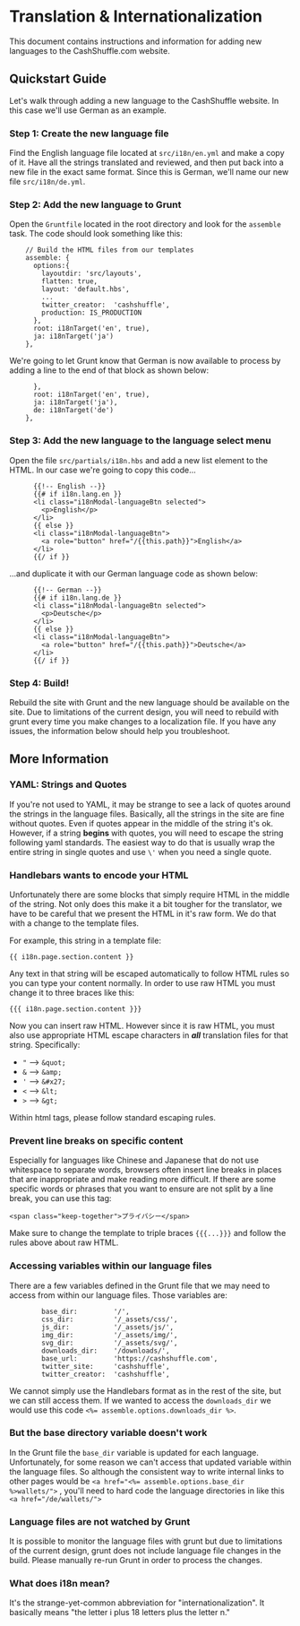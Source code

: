 # Translation & Internationalization

This document contains instructions and information for adding new languages to the CashShuffle.com website.

## Quickstart Guide
Let's walk through adding a new language to the CashShuffle website. In this case we'll use German as an example.

### Step 1: Create the new language file
Find the English language file located at `src/i18n/en.yml` and make a copy of it. Have all the strings translated and reviewed, and then put back into a new file in the exact same format. Since this is German, we'll name our new file `src/i18n/de.yml`.

### Step 2: Add the new language to Grunt
Open the `Gruntfile` located in the root directory and look for the `assemble` task. The code should look something like this:
```
    // Build the HTML files from our templates
    assemble: {
      options:{
        layoutdir: 'src/layouts',
        flatten: true,
        layout: 'default.hbs',
        ...
        twitter_creator:  'cashshuffle',
        production: IS_PRODUCTION
      },
      root: i18nTarget('en', true),
      ja: i18nTarget('ja')
    },
```
We're going to let Grunt know that German is now available to process by adding a line to the end of that block as shown below:
```
      },
      root: i18nTarget('en', true),
      ja: i18nTarget('ja'),
      de: i18nTarget('de')
    },
```

### Step 3: Add the new language to the language select menu
Open the file `src/partials/i18n.hbs` and add a new list element to the HTML. In our case we're going to copy this code...
```
      {{!-- English --}}
      {{# if i18n.lang.en }}
      <li class="i18nModal-languageBtn selected">
        <p>English</p>
      </li>
      {{ else }}
      <li class="i18nModal-languageBtn">
        <a role="button" href="/{{this.path}}">English</a>
      </li>
      {{/ if }}
```
...and duplicate it with our German language code as shown below:
```
      {{!-- German --}}
      {{# if i18n.lang.de }}
      <li class="i18nModal-languageBtn selected">
        <p>Deutsche</p>
      </li>
      {{ else }}
      <li class="i18nModal-languageBtn">
        <a role="button" href="/{{this.path}}">Deutsche</a>
      </li>
      {{/ if }}
```
### Step 4: Build!
Rebuild the site with Grunt and the new language should be available on the site.
Due to limitations of the current design, you will need to rebuild with grunt every time you make changes to a localization file.
If you have any issues, the information below should help you troubleshoot.

## More Information

### YAML: Strings and Quotes
If you're not used to YAML, it may be strange to see a lack of quotes around the strings in the language files.
Basically, all the strings in the site are fine without quotes.
Even if quotes appear in the middle of the string it's ok.
However, if a string **begins** with quotes, you will need to escape the string following yaml standards.
The easiest way to do that is usually wrap the entire string in single quotes and use `\'` when you need a single quote.

### Handlebars wants to encode your HTML
Unfortunately there are some blocks that simply require HTML in the middle of the string.
Not only does this make it a bit tougher for the translator, we have to be careful that we present the HTML in it's raw form.
We do that with a change to the template files.

For example, this string in a template file:

`{{ i18n.page.section.content }}`

Any text in that string will be escaped automatically to follow HTML rules so you can type your content normally.
In order to use raw HTML you must change it to three braces like this:

`{{{ i18n.page.section.content }}}`

Now you can insert raw HTML.
However since it is raw HTML, you must also use appropriate HTML escape characters in ***all*** translation files for that string.
Specifically:

- `"` --> `&quot;`
- `&` --> `&amp;`
- `'` --> `&#x27;`
- `<` --> `&lt;`
- `>` --> `&gt;`

Within html tags, please follow standard escaping rules.

### Prevent line breaks on specific content
Especially for languages like Chinese and Japanese that do not use whitespace to separate words, browsers often insert line breaks in places that are inappropriate and make reading more difficult.
If there are some specific words or phrases that you want to ensure are not split by a line break, you can use this tag:

`<span class="keep-together">プライバシー</span>`

Make sure to change the template to triple braces `{{{...}}}` and follow the rules above about raw HTML.

### Accessing variables within our language files
There are a few variables defined in the Grunt file that we may need to access from within our language files. Those variables are:
```
        base_dir:         '/',
        css_dir:          '/_assets/css/',
        js_dir:           '/_assets/js/',
        img_dir:          '/_assets/img/',
        svg_dir:          '/_assets/svg/',
        downloads_dir:    '/downloads/',
        base_url:         'https://cashshuffle.com',
        twitter_site:     'cashshuffle',
        twitter_creator:  'cashshuffle',
```
We cannot simply use the Handlebars format as in the rest of the site, but we can still access them. If we wanted to access the `downloads_dir` we would use this code `<%= assemble.options.downloads_dir %>`.

### But the base directory variable doesn't work
In the Grunt file the `base_dir` variable is updated for each language. Unfortunately, for some reason we can't access that updated variable within the language files. So although the consistent way to write internal links to other pages would be `<a href="<%= assemble.options.base_dir %>wallets/">` , you'll need to hard code the language directories in like this `<a href="/de/wallets/">`

### Language files are not watched by Grunt
It is possible to monitor the language files with grunt but due to limitations of the current design, grunt does not include language file changes in the build.
Please manually re-run Grunt in order to process the changes.

### What does i18n mean?
It's the strange-yet-common abbreviation for "internationalization". It basically means "the letter i plus 18 letters plus the letter n."
